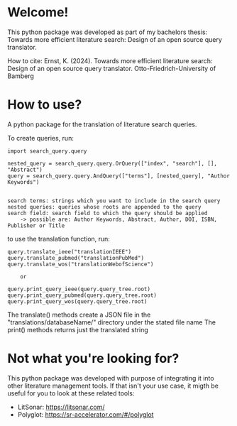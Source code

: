 #  Welcome!

This python package was developed as part of my bachelors thesis: Towards more efficient literature search: Design of an open source query translator.

How to cite: 
Ernst, K. (2024). Towards more efficient literature search: Design of an open source query translator. Otto-Friedrich-University of Bamberg

# How to use?

A python package for the translation of literature search queries.

To create queries, run:

```
import search_query.query

nested_query = search_query.query.OrQuery(["index", "search"], [], "Abstract")
query = search_query.query.AndQuery(["terms"], [nested_query], "Author Keywords")


```
    search terms: strings which you want to include in the search query
    nested queries: queries whose roots are appended to the query
    search field: search field to which the query should be applied
        -> possible are: Author Keywords, Abstract, Author, DOI, ISBN, Publisher or Title

to use the translation function, run:

```
query.translate_ieee("translationIEEE") 
query.translate_pubmed("translationPubMed")
query.translate_wos("translationWebofScience")

    or

query.print_query_ieee(query.query_tree.root)
query.print_query_pubmed(query.query_tree.root)
query.print_query_wos(query.query_tree.root)

```
The translate() methods create a JSON file in the "translations/databaseName/" directory under the stated file name
The print() methods returns just the translated string

# Not what you're looking for?

This python package was developed with purpose of integrating it into other literature management tools. If that isn't your use case, it migth be useful for you to look at these related tools:

- LitSonar: https://litsonar.com/
- Polyglot: https://sr-accelerator.com/#/polyglot 

